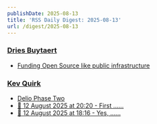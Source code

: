 ```yaml
---
publishDate: 2025-08-13
title: 'RSS Daily Digest: 2025-08-13'
url: /digest/2025-08-13
---
```


### [Dries Buytaert](https://dri.es/)

  * [Funding Open Source like public infrastructure](https://dri.es/funding-open-source-like-public-infrastructure)
  
### [Kev Quirk](https://kevquirk.com/)

  * [
                  Delio Phase Two              ](https://kevquirk.com/blog/delio-phase-two)
  * [
                  📝 12 August 2025 at 20:20 - First …...              ](https://kevquirk.com/notes/20250812-2020)
  * [
                  📝 12 August 2025 at 18:16 - Yes, …...              ](https://kevquirk.com/notes/20250812-1816)
  
